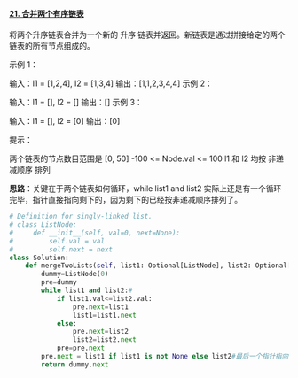 #### [21. 合并两个有序链表](https://leetcode.cn/problems/merge-two-sorted-lists/)

将两个升序链表合并为一个新的 升序 链表并返回。新链表是通过拼接给定的两个链表的所有节点组成的。 

 

示例 1：


输入：l1 = [1,2,4], l2 = [1,3,4]
输出：[1,1,2,3,4,4]
示例 2：

输入：l1 = [], l2 = []
输出：[]
示例 3：

输入：l1 = [], l2 = [0]
输出：[0]


提示：

两个链表的节点数目范围是 [0, 50]
-100 <= Node.val <= 100
l1 和 l2 均按 非递减顺序 排列

**思路**：关键在于两个链表如何循环，while list1 and list2 实际上还是有一个循环完毕，指针直接指向剩下的，因为剩下的已经按非递减顺序排列了。

```python
# Definition for singly-linked list.
# class ListNode:
#     def __init__(self, val=0, next=None):
#         self.val = val
#         self.next = next
class Solution:
    def mergeTwoLists(self, list1: Optional[ListNode], list2: Optional[ListNode]) -> Optional[ListNode]:
        dummy=ListNode(0)
        pre=dummy
        while list1 and list2:#
            if list1.val<=list2.val:
                pre.next=list1
                list1=list1.next
            else:
                pre.next=list2
                list2=list2.next
            pre=pre.next
        pre.next = list1 if list1 is not None else list2#最后一个指针指向未走完链表剩余的数
        return dummy.next
            
```

